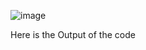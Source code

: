 ![image](https://github.com/Sparshachetha/Analog_clock/assets/97724389/91af99d0-bb05-48ef-bd82-57d7d3f3c9da)

Here is the Output of the code
